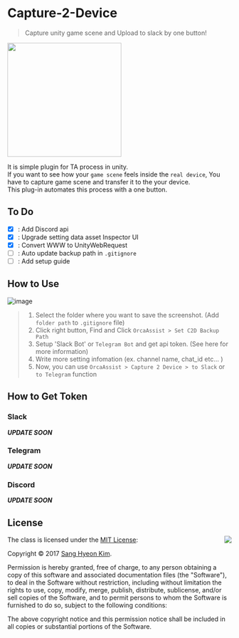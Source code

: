 # Capture-2-Device
> Capture unity game scene and Upload to slack by one button!

<img src="https://github.com/rlatkdgus500/Capture-2-Device/blob/master/Logo.png" align="center" width=256 height=256 />

It is simple plugin for TA process in unity.  
If you want to see how your `game scene` feels inside the `real device`, You have to capture game scene and transfer it to the your device.  
This plug-in automates this process with a one button.

## To Do
- [X] : Add Discord api
- [X] : Upgrade setting data asset Inspector UI
- [x] : Convert WWW to UnityWebRequest
- [ ] : Auto update backup path in `.gitignore`
- [ ] : Add setup guide

## How to Use

![image](https://github.com/rlatkdgus500/Capture-2-Device/blob/master/fig-1.png)

> 1. Select the folder where you want to save the screenshot. (Add `folder path` to `.gitignore` file)
> 1. Click right button, Find and Click `OrcaAssist > Set C2D Backup Path`
> 1. Setup 'Slack Bot' or `Telegram Bot` and get api token. (See here for more information)
> 1. Write more setting infomation (ex. channel name, chat_id etc... )
> 1. Now, you can use `OrcaAssist > Capture 2 Device > to Slack` or `to Telegram` function


## How to Get Token
### Slack
***UPDATE SOON***

### Telegram
***UPDATE SOON***

### Discord
***UPDATE SOON***

## License

<img align="right" src="http://opensource.org/trademarks/opensource/OSI-Approved-License-100x137.png">

The class is licensed under the [MIT License](http://opensource.org/licenses/MIT):

Copyright &copy; 2017 [Sang Hyeon Kim](http://www.github.com/rlatkdgus500).

Permission is hereby granted, free of charge, to any person obtaining a copy of this software and associated documentation files (the "Software"), to deal in the Software without restriction, including without limitation the rights to use, copy, modify, merge, publish, distribute, sublicense, and/or sell copies of the Software, and to permit persons to whom the Software is furnished to do so, subject to the following conditions:

The above copyright notice and this permission notice shall be included in all copies or substantial portions of the Software.
